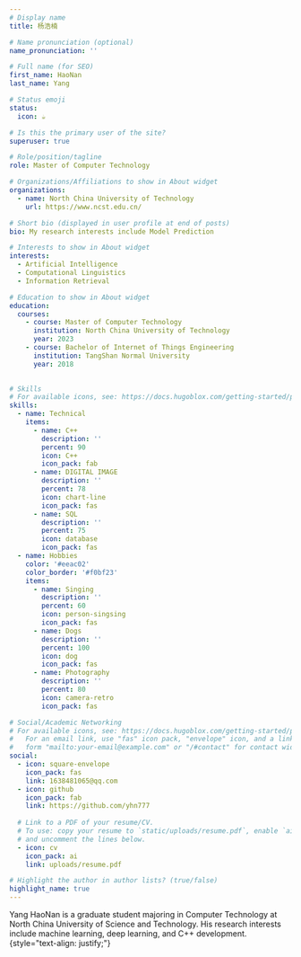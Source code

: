 ```yaml
---
# Display name
title: 杨浩楠

# Name pronunciation (optional)
name_pronunciation: ''

# Full name (for SEO)
first_name: HaoNan
last_name: Yang

# Status emoji
status:
  icon: ☕️

# Is this the primary user of the site?
superuser: true

# Role/position/tagline
role: Master of Computer Technology

# Organizations/Affiliations to show in About widget
organizations:
  - name: North China University of Technology
    url: https://www.ncst.edu.cn/

# Short bio (displayed in user profile at end of posts)
bio: My research interests include Model Prediction

# Interests to show in About widget
interests:
  - Artificial Intelligence
  - Computational Linguistics
  - Information Retrieval

# Education to show in About widget
education:
  courses:
    - course: Master of Computer Technology
      institution: North China University of Technology
      year: 2023
    - course: Bachelor of Internet of Things Engineering
      institution: TangShan Normal University
      year: 2018
    

# Skills
# For available icons, see: https://docs.hugoblox.com/getting-started/page-builder/#icons
skills:
  - name: Technical
    items:
      - name: C++
        description: ''
        percent: 90
        icon: C++
        icon_pack: fab
      - name: DIGITAL IMAGE
        description: ''
        percent: 78
        icon: chart-line
        icon_pack: fas
      - name: SQL
        description: ''
        percent: 75
        icon: database
        icon_pack: fas
  - name: Hobbies
    color: '#eeac02'
    color_border: '#f0bf23'
    items:
      - name: Singing
        description: ''
        percent: 60
        icon: person-singsing
        icon_pack: fas
      - name: Dogs
        description: ''
        percent: 100
        icon: dog
        icon_pack: fas
      - name: Photography
        description: ''
        percent: 80
        icon: camera-retro
        icon_pack: fas

# Social/Academic Networking
# For available icons, see: https://docs.hugoblox.com/getting-started/page-builder/#icons
#   For an email link, use "fas" icon pack, "envelope" icon, and a link in the
#   form "mailto:your-email@example.com" or "/#contact" for contact widget.
social:
  - icon: square-envelope
    icon_pack: fas
    link: 1638481065@qq.com
  - icon: github
    icon_pack: fab
    link: https://github.com/yhn777
    
  # Link to a PDF of your resume/CV.
  # To use: copy your resume to `static/uploads/resume.pdf`, enable `ai` icons in `params.yaml`,
  # and uncomment the lines below.
  - icon: cv
    icon_pack: ai
    link: uploads/resume.pdf

# Highlight the author in author lists? (true/false)
highlight_name: true
---
```


Yang HaoNan is a graduate student majoring in Computer Technology at North China University of Science and Technology. His research interests include  machine learning, deep learning, and C++ development.
{style="text-align: justify;"}

